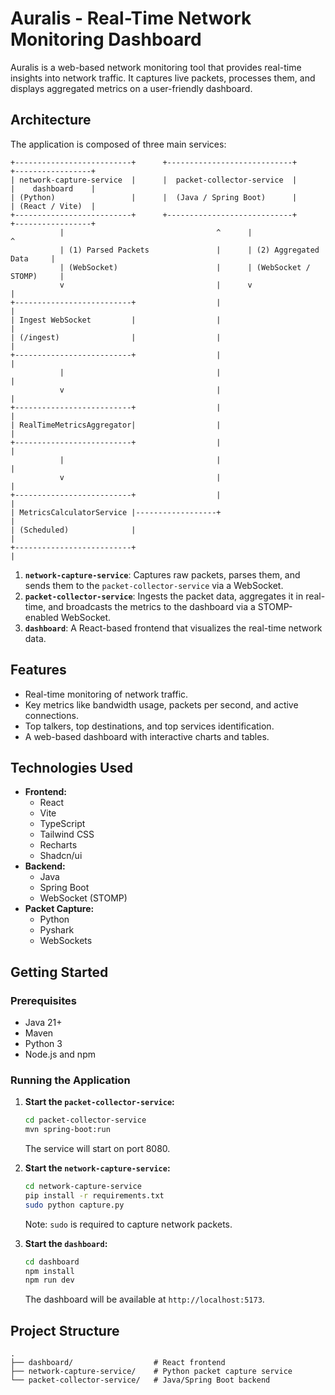 # Auralis - Real-Time Network Monitoring Dashboard

Auralis is a web-based network monitoring tool that provides real-time insights into network traffic. It captures live packets, processes them, and displays aggregated metrics on a user-friendly dashboard.

## Architecture

The application is composed of three main services:

```
+--------------------------+      +----------------------------+      +-----------------+
| network-capture-service  |      |  packet-collector-service  |      |    dashboard    |
| (Python)                 |      |  (Java / Spring Boot)      |      | (React / Vite)  |
+--------------------------+      +----------------------------+      +-----------------+
           |                                  ^      |                         ^
           | (1) Parsed Packets               |      | (2) Aggregated Data     |
           | (WebSocket)                      |      | (WebSocket / STOMP)     |
           v                                  |      v                         |
+--------------------------+                  |                                |
| Ingest WebSocket         |                  |                                |
| (/ingest)                |                  |                                |
+--------------------------+                  |                                |
           |                                  |                                |
           v                                  |                                |
+--------------------------+                  |                                |
| RealTimeMetricsAggregator|                  |                                |
+--------------------------+                  |                                |
           |                                  |                                |
           v                                  |                                |
+--------------------------+                  |                                |
| MetricsCalculatorService |------------------+                                |
| (Scheduled)              |                                                   |
+--------------------------+                                                   |
```

1.  **`network-capture-service`**: Captures raw packets, parses them, and sends them to the `packet-collector-service` via a WebSocket.
2.  **`packet-collector-service`**: Ingests the packet data, aggregates it in real-time, and broadcasts the metrics to the dashboard via a STOMP-enabled WebSocket.
3.  **`dashboard`**: A React-based frontend that visualizes the real-time network data.

## Features

*   Real-time monitoring of network traffic.
*   Key metrics like bandwidth usage, packets per second, and active connections.
*   Top talkers, top destinations, and top services identification.
*   A web-based dashboard with interactive charts and tables.

## Technologies Used

*   **Frontend:**
    *   React
    *   Vite
    *   TypeScript
    *   Tailwind CSS
    *   Recharts
    *   Shadcn/ui
*   **Backend:**
    *   Java
    *   Spring Boot
    *   WebSocket (STOMP)
*   **Packet Capture:**
    *   Python
    *   Pyshark
    *   WebSockets

## Getting Started

### Prerequisites

*   Java 21+
*   Maven
*   Python 3
*   Node.js and npm

### Running the Application

1.  **Start the `packet-collector-service`:**
    ```bash
    cd packet-collector-service
    mvn spring-boot:run
    ```
    The service will start on port 8080.

2.  **Start the `network-capture-service`:**
    ```bash
    cd network-capture-service
    pip install -r requirements.txt
    sudo python capture.py
    ```
    Note: `sudo` is required to capture network packets.

3.  **Start the `dashboard`:**
    ```bash
    cd dashboard
    npm install
    npm run dev
    ```
    The dashboard will be available at `http://localhost:5173`.

## Project Structure

```
.
├── dashboard/                  # React frontend
├── network-capture-service/    # Python packet capture service
└── packet-collector-service/   # Java/Spring Boot backend
```
